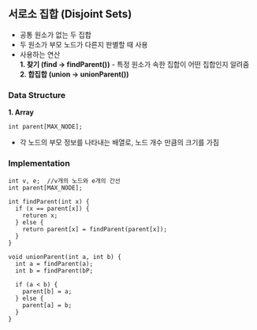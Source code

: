 ## 서로소 집합 (Disjoint Sets)
- 공통 원소가 없는 두 집합
- 두 원소가 부모 노드가 다른지 판별할 때 사용
- 사용하는 연산      
**1. 찾기 (find -> findParent())** - 특정 원소가 속한 집합이 어떤 집합인지 알려줌   
**2. 합집합 (union -> unionParent())**   

### Data Structure
**1. Array**
```
int parent[MAX_NODE];
```
- 각 노드의 부모 정보를 나타내는 배열로, 노드 개수 만큼의 크기를 가짐

### Implementation
```
int v, e;  //v개의 노드와 e개의 간선
int parent[MAX_NODE];

int findParent(int x) {
  if (x == parent[x]) {
    returen x;
  } else {
    return parent[x] = findParent(parent[x]);
  }
}

void unionParent(int a, int b) {
  int a = findParent(a);
  int b = findParent(bP;
  
  if (a < b) {
    parent[b] = a;
  } else {
    parent[a] = b;
  }
}
```
